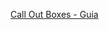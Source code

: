 [Call Out Boxes - Guia](https://obsidianttrpgtutorials.com/Obsidian+TTRPG+Tutorials/Templates/Callout+Templates)
